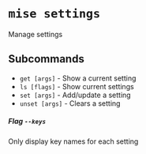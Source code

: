# `mise settings`

Manage settings
## Subcommands

* `get [args]` - Show a current setting
* `ls [flags]` - Show current settings
* `set [args]` - Add/update a setting
* `unset [args]` - Clears a setting

##### Flag `--keys`

Only display key names for each setting
